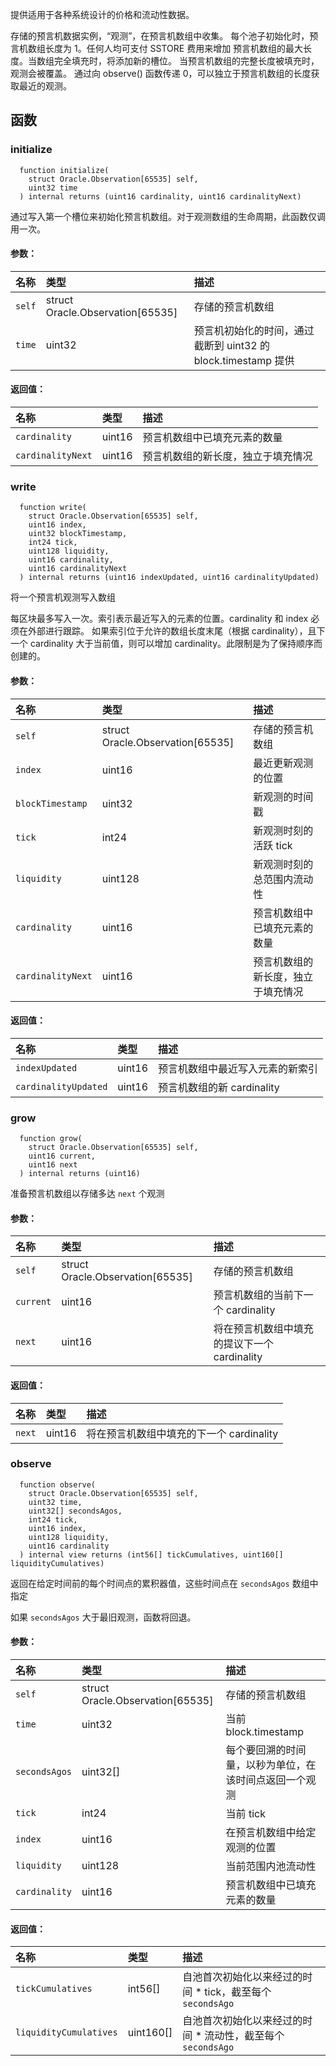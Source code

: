 提供适用于各种系统设计的价格和流动性数据。

存储的预言机数据实例，“观测”，在预言机数组中收集。
每个池子初始化时，预言机数组长度为 1。任何人均可支付 SSTORE 费用来增加
预言机数组的最大长度。当数组完全填充时，将添加新的槽位。
当预言机数组的完整长度被填充时，观测会被覆盖。
通过向 observe() 函数传递 0，可以独立于预言机数组的长度获取最近的观测。

## 函数

### initialize

```solidity
  function initialize(
    struct Oracle.Observation[65535] self,
    uint32 time
  ) internal returns (uint16 cardinality, uint16 cardinalityNext)
```

通过写入第一个槽位来初始化预言机数组。对于观测数组的生命周期，此函数仅调用一次。

#### 参数：

| 名称   | 类型                             | 描述                                                                    |
| :----- | :------------------------------- | :----------------------------------------------------------------------------- |
| `self` | struct Oracle.Observation[65535] | 存储的预言机数组                                                        |
| `time` | uint32                           | 预言机初始化的时间，通过截断到 uint32 的 block.timestamp 提供 |

#### 返回值：

| 名称              | 类型   | 描述                                                   |
| :---------------- | :----- | :------------------------------------------------------------ |
| `cardinality`     | uint16 | 预言机数组中已填充元素的数量          |
| `cardinalityNext` | uint16 | 预言机数组的新长度，独立于填充情况 |

### write

```solidity
  function write(
    struct Oracle.Observation[65535] self,
    uint16 index,
    uint32 blockTimestamp,
    int24 tick,
    uint128 liquidity,
    uint16 cardinality,
    uint16 cardinalityNext
  ) internal returns (uint16 indexUpdated, uint16 cardinalityUpdated)
```

将一个预言机观测写入数组

每区块最多写入一次。索引表示最近写入的元素的位置。cardinality 和 index 必须在外部进行跟踪。
如果索引位于允许的数组长度末尾（根据 cardinality），且下一个 cardinality 大于当前值，则可以增加 cardinality。此限制是为了保持顺序而创建的。

#### 参数：

| 名称              | 类型                             | 描述                                                     |
| :---------------- | :------------------------------- | :-------------------------------------------------------------- |
| `self`            | struct Oracle.Observation[65535] | 存储的预言机数组                                         |
| `index`           | uint16                           | 最近更新观测的位置           |
| `blockTimestamp`  | uint32                           | 新观测的时间戳                            |
| `tick`            | int24                            | 新观测时刻的活跃 tick              |
| `liquidity`       | uint128                          | 新观测时刻的总范围内流动性 |
| `cardinality`     | uint16                           | 预言机数组中已填充元素的数量            |
| `cardinalityNext` | uint16                           | 预言机数组的新长度，独立于填充情况   |

#### 返回值：

| 名称                 | 类型   | 描述                                                            |
| :------------------- | :----- | :--------------------------------------------------------------------- |
| `indexUpdated`       | uint16 | 预言机数组中最近写入元素的新索引 |
| `cardinalityUpdated` | uint16 | 预言机数组的新 cardinality                                |

### grow

```solidity
  function grow(
    struct Oracle.Observation[65535] self,
    uint16 current,
    uint16 next
  ) internal returns (uint16)
```

准备预言机数组以存储多达 `next` 个观测

#### 参数：

| 名称      | 类型                             | 描述                                                               |
| :-------- | :------------------------------- | :------------------------------------------------------------------------ |
| `self`    | struct Oracle.Observation[65535] | 存储的预言机数组                                                   |
| `current` | uint16                           | 预言机数组的当前下一个 cardinality                          |
| `next`    | uint16                           | 将在预言机数组中填充的提议下一个 cardinality |

#### 返回值：

| 名称   | 类型   | 描述                                                      |
| :----- | :----- | :--------------------------------------------------------------- |
| `next` | uint16 | 将在预言机数组中填充的下一个 cardinality |

### observe

```solidity
  function observe(
    struct Oracle.Observation[65535] self,
    uint32 time,
    uint32[] secondsAgos,
    int24 tick,
    uint16 index,
    uint128 liquidity,
    uint16 cardinality
  ) internal view returns (int56[] tickCumulatives, uint160[] liquidityCumulatives)
```

返回在给定时间前的每个时间点的累积器值，这些时间点在 `secondsAgos` 数组中指定

如果 `secondsAgos` 大于最旧观测，函数将回退。

#### 参数：

| 名称          | 类型                             | 描述                                                                           |
| :------------ | :------------------------------- | :------------------------------------------------------------------------------------ |
| `self`        | struct Oracle.Observation[65535] | 存储的预言机数组                                                               |
| `time`        | uint32                           | 当前 block.timestamp                                                           |
| `secondsAgos` | uint32[]                         | 每个要回溯的时间量，以秒为单位，在该时间点返回一个观测 |
| `tick`        | int24                            | 当前 tick                                                                      |
| `index`       | uint16                           | 在预言机数组中给定观测的位置 |
| `liquidity`   | uint128                          | 当前范围内池流动性                                                   |
| `cardinality` | uint16                           | 预言机数组中已填充元素的数量                                  |

#### 返回值：

| 名称                   | 类型      | 描述                                                                                 |
| :--------------------- | :-------- | :------------------------------------------------------------------------------------------ |
| `tickCumulatives`      | int56[]   | 自池首次初始化以来经过的时间 * tick，截至每个 `secondsAgo`      |
| `liquidityCumulatives` | uint160[] | 自池首次初始化以来经过的时间 * 流动性，截至每个 `secondsAgo` |